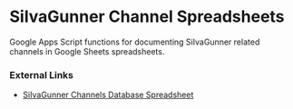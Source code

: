 # SiIvaGunner Channel Spreadsheets

Google Apps Script functions for documenting SiIvaGunner related channels in Google Sheets spreadsheets.

### External Links

* [SiIvaGunner Channels Database Spreadsheet](https://docs.google.com/spreadsheets/d/16PLJOqdZOdLXguKmUlUwZfu-1rVXzuJLHbY18BUSOAw/edit)
